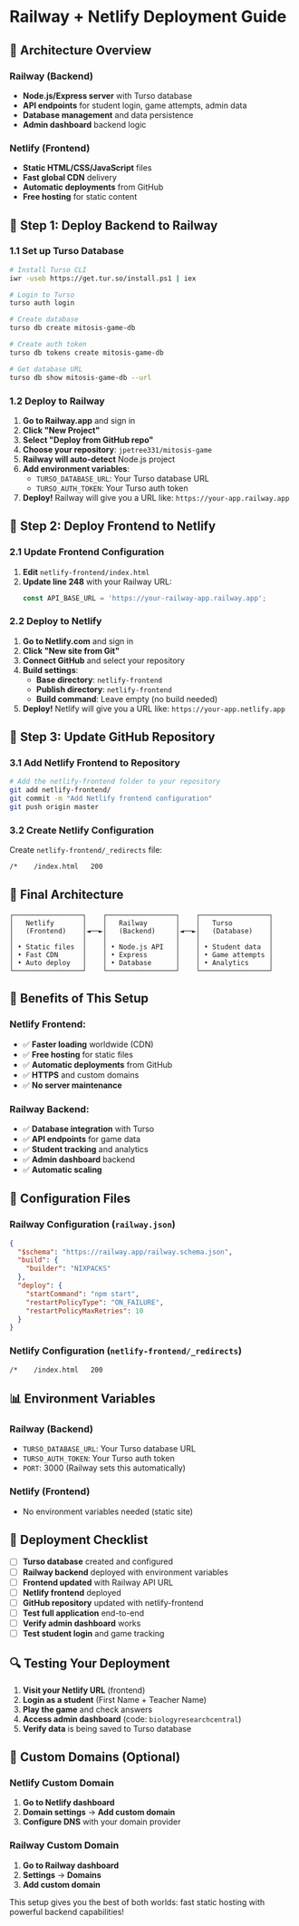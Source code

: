 # Railway + Netlify Deployment Guide

## 🚀 **Architecture Overview**

### **Railway (Backend)**
- **Node.js/Express server** with Turso database
- **API endpoints** for student login, game attempts, admin data
- **Database management** and data persistence
- **Admin dashboard** backend logic

### **Netlify (Frontend)**
- **Static HTML/CSS/JavaScript** files
- **Fast global CDN** delivery
- **Automatic deployments** from GitHub
- **Free hosting** for static content

## 🔧 **Step 1: Deploy Backend to Railway**

### **1.1 Set up Turso Database**
```bash
# Install Turso CLI
iwr -useb https://get.tur.so/install.ps1 | iex

# Login to Turso
turso auth login

# Create database
turso db create mitosis-game-db

# Create auth token
turso db tokens create mitosis-game-db

# Get database URL
turso db show mitosis-game-db --url
```

### **1.2 Deploy to Railway**
1. **Go to Railway.app** and sign in
2. **Click "New Project"**
3. **Select "Deploy from GitHub repo"**
4. **Choose your repository**: `jpetree331/mitosis-game`
5. **Railway will auto-detect** Node.js project
6. **Add environment variables**:
   - `TURSO_DATABASE_URL`: Your Turso database URL
   - `TURSO_AUTH_TOKEN`: Your Turso auth token
7. **Deploy!** Railway will give you a URL like: `https://your-app.railway.app`

## 🔧 **Step 2: Deploy Frontend to Netlify**

### **2.1 Update Frontend Configuration**
1. **Edit** `netlify-frontend/index.html`
2. **Update line 248** with your Railway URL:
   ```javascript
   const API_BASE_URL = 'https://your-railway-app.railway.app';
   ```

### **2.2 Deploy to Netlify**
1. **Go to Netlify.com** and sign in
2. **Click "New site from Git"**
3. **Connect GitHub** and select your repository
4. **Build settings**:
   - **Base directory**: `netlify-frontend`
   - **Publish directory**: `netlify-frontend`
   - **Build command**: Leave empty (no build needed)
5. **Deploy!** Netlify will give you a URL like: `https://your-app.netlify.app`

## 🔧 **Step 3: Update GitHub Repository**

### **3.1 Add Netlify Frontend to Repository**
```bash
# Add the netlify-frontend folder to your repository
git add netlify-frontend/
git commit -m "Add Netlify frontend configuration"
git push origin master
```

### **3.2 Create Netlify Configuration**
Create `netlify-frontend/_redirects` file:
```
/*    /index.html   200
```

## 🎯 **Final Architecture**

```
┌─────────────────┐    ┌─────────────────┐    ┌─────────────────┐
│   Netlify       │    │   Railway       │    │   Turso         │
│   (Frontend)    │◄──►│   (Backend)     │◄──►│   (Database)    │
│                 │    │                 │    │                 │
│ • Static files  │    │ • Node.js API   │    │ • Student data  │
│ • Fast CDN      │    │ • Express       │    │ • Game attempts │
│ • Auto deploy   │    │ • Database      │    │ • Analytics     │
└─────────────────┘    └─────────────────┘    └─────────────────┘
```

## 🚀 **Benefits of This Setup**

### **Netlify Frontend:**
- ✅ **Faster loading** worldwide (CDN)
- ✅ **Free hosting** for static files
- ✅ **Automatic deployments** from GitHub
- ✅ **HTTPS** and custom domains
- ✅ **No server maintenance**

### **Railway Backend:**
- ✅ **Database integration** with Turso
- ✅ **API endpoints** for game data
- ✅ **Student tracking** and analytics
- ✅ **Admin dashboard** backend
- ✅ **Automatic scaling**

## 🔧 **Configuration Files**

### **Railway Configuration** (`railway.json`)
```json
{
  "$schema": "https://railway.app/railway.schema.json",
  "build": {
    "builder": "NIXPACKS"
  },
  "deploy": {
    "startCommand": "npm start",
    "restartPolicyType": "ON_FAILURE",
    "restartPolicyMaxRetries": 10
  }
}
```

### **Netlify Configuration** (`netlify-frontend/_redirects`)
```
/*    /index.html   200
```

## 📊 **Environment Variables**

### **Railway (Backend)**
- `TURSO_DATABASE_URL`: Your Turso database URL
- `TURSO_AUTH_TOKEN`: Your Turso auth token
- `PORT`: 3000 (Railway sets this automatically)

### **Netlify (Frontend)**
- No environment variables needed (static site)

## 🎯 **Deployment Checklist**

- [ ] **Turso database** created and configured
- [ ] **Railway backend** deployed with environment variables
- [ ] **Frontend updated** with Railway API URL
- [ ] **Netlify frontend** deployed
- [ ] **GitHub repository** updated with netlify-frontend
- [ ] **Test full application** end-to-end
- [ ] **Verify admin dashboard** works
- [ ] **Test student login** and game tracking

## 🔍 **Testing Your Deployment**

1. **Visit your Netlify URL** (frontend)
2. **Login as a student** (First Name + Teacher Name)
3. **Play the game** and check answers
4. **Access admin dashboard** (code: `biologyresearchcentral`)
5. **Verify data** is being saved to Turso database

## 🚀 **Custom Domains (Optional)**

### **Netlify Custom Domain**
1. **Go to Netlify dashboard**
2. **Domain settings** → **Add custom domain**
3. **Configure DNS** with your domain provider

### **Railway Custom Domain**
1. **Go to Railway dashboard**
2. **Settings** → **Domains**
3. **Add custom domain**

This setup gives you the best of both worlds: fast static hosting with powerful backend capabilities!


